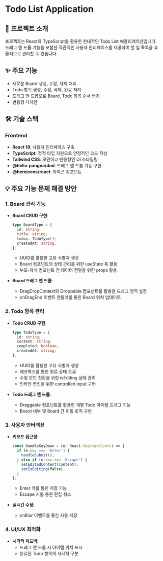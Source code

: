 # Todo List Application

## 🚀 프로젝트 소개

프로젝트는 React와 TypeScript를 활용한 현대적인 Todo List 애플리케이션입니다. 드래그 앤 드롭 기능을 포함한 직관적인 사용자 인터페이스를 제공하여 할 일 목록을 효율적으로 관리할 수 있습니다.

## ✨ 주요 기능

- 새로운 Board 생성, 수정, 삭제 처리
- Todo 항목 생성, 수정, 삭제, 완료 처리
- 드래그 앤 드롭으로 Board, Todo 항목 순서 변경
- 반응형 디자인

## 🛠 기술 스택

### Frontend

- **React 18**: 사용자 인터페이스 구축
- **TypeScript**: 정적 타입 지원으로 안정적인 코드 작성
- **Tailwind CSS**: 모던하고 반응형인 UI 스타일링
- **@hello-pangea/dnd**: 드래그 앤 드롭 기능 구현
- **@heroicons/react**: 아이콘 컴포넌트

## 💡 주요 기능 문제 해결 방안

### 1. Board 관리 기능

- **Board CRUD 구현**:

  ```typescript
  type BoardType = {
    id: string;
    title: string;
    todos: TodoType[];
    createdAt: string;
  };
  ```

  - UUID를 활용한 고유 식별자 생성
  - Board 컴포넌트의 상태 관리를 위한 useState 훅 활용
  - 부모-자식 컴포넌트 간 데이터 전달을 위한 props 활용

- **Board 드래그 앤 드롭**:
  - DragDropContext와 Droppable 컴포넌트를 활용한 드래그 영역 설정
  - onDragEnd 이벤트 핸들러를 통한 Board 위치 업데이트

### 2. Todo 항목 관리

- **Todo CRUD 구현**:

  ```typescript
  type TodoType = {
    id: string;
    content: string;
    completed: boolean;
    createdAt: string;
  };
  ```

  - UUID를 활용한 고유 식별자 생성
  - 체크박스를 통한 완료 상태 토글
  - 수정 모드 전환을 위한 isEditing 상태 관리
  - 인라인 편집을 위한 controlled input 구현

- **Todo 드래그 앤 드롭**:
  - Draggable 컴포넌트를 활용한 개별 Todo 아이템 드래그 기능
  - Board 내부 및 Board 간 이동 로직 구현

### 3. 사용자 인터랙션

- **키보드 접근성**:

  ```typescript
  const handleKeyDown = (e: React.KeyboardEvent) => {
    if (e.key === 'Enter') {
      handleSubmit();
    } else if (e.key === 'Escape') {
      setEditedContent(content);
      setIsEditing(false);
    }
  };
  ```

  - Enter 키를 통한 저장 기능
  - Escape 키를 통한 편집 취소

- **실시간 수정**:
  - onBlur 이벤트를 통한 자동 저장

### 4. UI/UX 최적화

- **시각적 피드백**:
  - 드래그 앤 드롭 시 아이템 위치 표시
  - 완료된 Todo 항목의 시각적 구분
